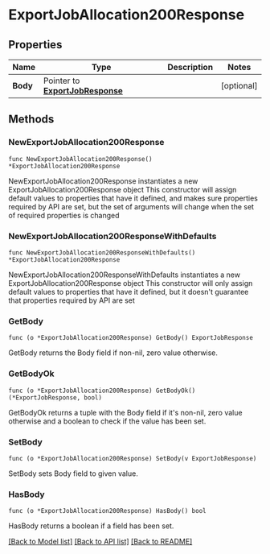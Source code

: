 # ExportJobAllocation200Response

## Properties

Name | Type | Description | Notes
------------ | ------------- | ------------- | -------------
**Body** | Pointer to [**ExportJobResponse**](ExportJobResponse.md) |  | [optional] 

## Methods

### NewExportJobAllocation200Response

`func NewExportJobAllocation200Response() *ExportJobAllocation200Response`

NewExportJobAllocation200Response instantiates a new ExportJobAllocation200Response object
This constructor will assign default values to properties that have it defined,
and makes sure properties required by API are set, but the set of arguments
will change when the set of required properties is changed

### NewExportJobAllocation200ResponseWithDefaults

`func NewExportJobAllocation200ResponseWithDefaults() *ExportJobAllocation200Response`

NewExportJobAllocation200ResponseWithDefaults instantiates a new ExportJobAllocation200Response object
This constructor will only assign default values to properties that have it defined,
but it doesn't guarantee that properties required by API are set

### GetBody

`func (o *ExportJobAllocation200Response) GetBody() ExportJobResponse`

GetBody returns the Body field if non-nil, zero value otherwise.

### GetBodyOk

`func (o *ExportJobAllocation200Response) GetBodyOk() (*ExportJobResponse, bool)`

GetBodyOk returns a tuple with the Body field if it's non-nil, zero value otherwise
and a boolean to check if the value has been set.

### SetBody

`func (o *ExportJobAllocation200Response) SetBody(v ExportJobResponse)`

SetBody sets Body field to given value.

### HasBody

`func (o *ExportJobAllocation200Response) HasBody() bool`

HasBody returns a boolean if a field has been set.


[[Back to Model list]](../README.md#documentation-for-models) [[Back to API list]](../README.md#documentation-for-api-endpoints) [[Back to README]](../README.md)


